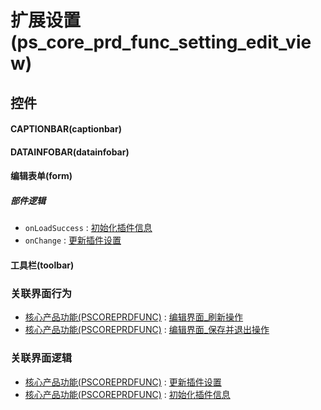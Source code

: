 # 扩展设置(ps_core_prd_func_setting_edit_view)  <!-- {docsify-ignore-all} -->



## 控件
#### CAPTIONBAR(captionbar)
#### DATAINFOBAR(datainfobar)
#### 编辑表单(form)

##### 部件逻辑
* `onLoadSuccess` : [初始化插件信息](module/extension/PSCorePrdFunc/uilogic/init_plugin_info)
* `onChange` : [更新插件设置](module/extension/PSCorePrdFunc/uilogic/update_plugin_setting)
#### 工具栏(toolbar)


### 关联界面行为
  * [核心产品功能(PSCOREPRDFUNC)](module/extension/PSCorePrdFunc) : [编辑界面_刷新操作](module/extension/PSCorePrdFunc#界面行为)
  * [核心产品功能(PSCOREPRDFUNC)](module/extension/PSCorePrdFunc) : [编辑界面_保存并退出操作](module/extension/PSCorePrdFunc#界面行为)

### 关联界面逻辑
  * [核心产品功能(PSCOREPRDFUNC)](module/extension/PSCorePrdFunc) : [更新插件设置](module/extension/PSCorePrdFunc/uilogic/update_plugin_setting)
  * [核心产品功能(PSCOREPRDFUNC)](module/extension/PSCorePrdFunc) : [初始化插件信息](module/extension/PSCorePrdFunc/uilogic/init_plugin_info)

<script>
 const { createApp } = Vue
  createApp({
    data() {
      return {

      }
    }
  }).use(ElementPlus).mount('#app')
</script>